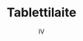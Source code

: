 ---
title: "Tablettilaite"

tags:
  - laitteen-kaytto
  - kayttojarjestelmat


author: IV

link-pdf: https://www.entersenior.fi/@Bin/1891834/enter-tabletti-esitys-7.3.2016-Puistonkulma-versio.pdf
link-pptx: https://www.entersenior.fi/@Bin/1891837/enter-tabletti-esitys-7.3.2016-Puistonkulma-versio.pptx
---